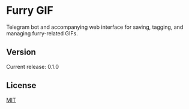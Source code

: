 # Furry GIF

Telegram bot and accompanying web interface for saving, tagging, and managing furry-related GIFs.

## Version

Current release: 0.1.0

## License

[MIT](LICENSE)
